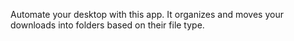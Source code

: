 Automate your desktop with this app. It organizes and moves your downloads into folders based on their file type.
